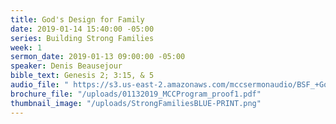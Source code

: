 ```yaml
---
title: God's Design for Family
date: 2019-01-14 15:40:00 -05:00
series: Building Strong Families
week: 1
sermon_date: 2019-01-13 09:00:00 -05:00
speaker: Denis Beausejour
bible_text: Genesis 2; 3:15, & 5
audio_file: " https://s3.us-east-2.amazonaws.com/mccsermonaudio/BSF_+God's+Design+for+the+Family.lite.mp3"
brochure_file: "/uploads/01132019_MCCProgram_proof1.pdf"
thumbnail_image: "/uploads/StrongFamiliesBLUE-PRINT.png"
---
```


